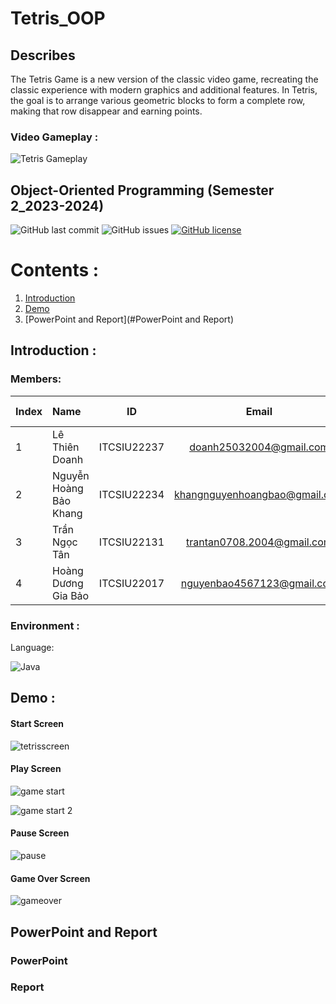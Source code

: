 # Tetris_OOP

## Describes
The Tetris Game is a new version of the classic video game, recreating the classic experience with modern graphics and additional features. In Tetris, the goal is to arrange various geometric blocks to form a complete row, making that row disappear and earning points.

### Video Gameplay :
![Tetris Gameplay](https://github.com/ltdoan2004/Tetris_OOP/assets/121221333/696a0c1c-265f-42ea-bd89-48af0fd2cab0)

## Object-Oriented Programming (Semester 2_2023-2024)
![GitHub last commit](https://img.shields.io/github/last-commit/ltdoan2004/Tetris_OOP)
![GitHub issues](https://img.shields.io/github/issues/ltdoan2004/Tetris_OOP)
[![GitHub license](https://img.shields.io/badge/license-MIT-green)](./LICENSE) 

# Contents :
1. [Introduction](#introduction)
2. [Demo](#demo)
3. [PowerPoint and Report](#PowerPoint and Report)

## Introduction <a name="introduction"></a> :
### Members:
| Index | Name                   |     ID      |              Email               | Github account             |
|:------|:-----------------------|:-----------:|:--------------------------------:|:---------------------------|
| 1     | Lê Thiên Doanh | ITCSIU22237 | doanh25032004@gmail.com | ltdoan2004 |
| 2     | Nguyễn Hoàng Bảo Khang | ITCSIU22234 | khangnguyenhoangbao@gmail.com | baokhang65 |
| 3     | Trần Ngọc Tân  | ITCSIU22131 | trantan0708.2004@gmail.com |   tantran0708 |
| 4     | Hoàng Dương Gia Bảo | ITCSIU22017 | nguyenbao4567123@gmail.com | dewwinters |  

### Environment :
Language:  

![Java](https://img.shields.io/badge/java-%23ED8B00.svg?style=for-the-badge&logo=openjdk&logoColor=white)

## Demo <a name="demo"></a> :

#### Start Screen
![tetrisscreen](https://github.com/ltdoan2004/Tetris_OOP/assets/121221333/d74c08b1-1f67-4abf-8288-dd353df6b804)

#### Play Screen 
![game start](https://github.com/ltdoan2004/Tetris_OOP/assets/121221333/22422ac3-6ad2-4fd5-ba66-2f7d90d1134f)

![game start 2](https://github.com/ltdoan2004/Tetris_OOP/assets/121221333/5467d13e-3692-4bcc-936a-fc8ae11e849b)

#### Pause Screen 
![pause](https://github.com/ltdoan2004/Tetris_OOP/assets/121221333/3e1f55b7-d35b-4689-b06e-dc4395aa2b2f)

#### Game Over Screen 
![gameover](https://github.com/ltdoan2004/Tetris_OOP/assets/121221333/e50d0514-fc9c-48d6-b56a-9506b06b0c34)

## PowerPoint and Report <a name="PowerPoint and Report"></a>
### PowerPoint
### Report


